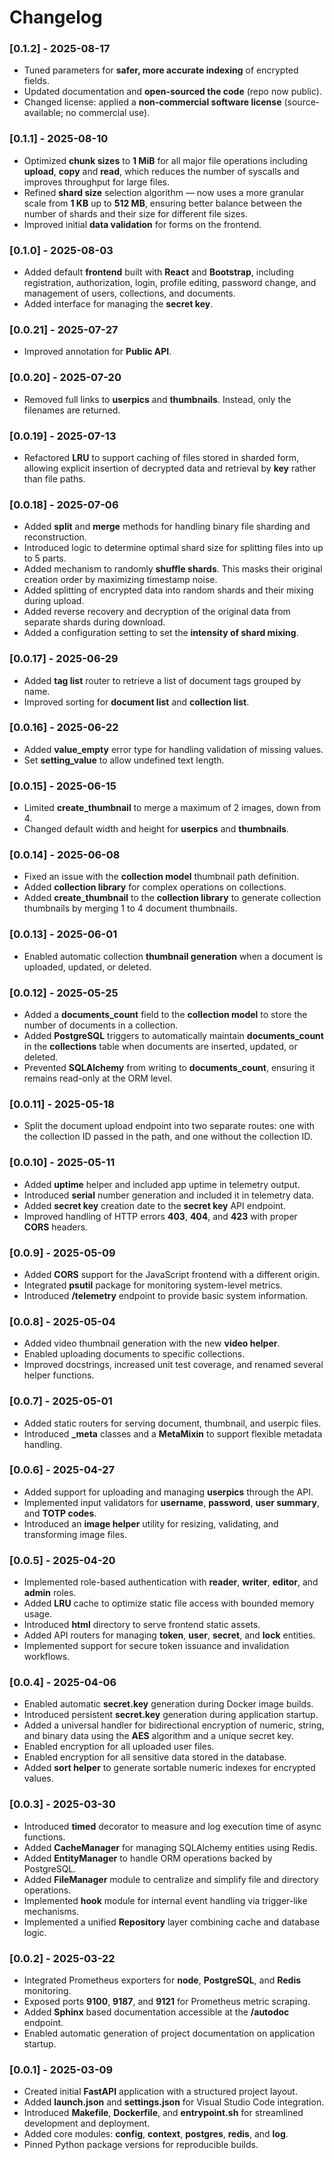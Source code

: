 # Changelog

### [0.1.2] - 2025-08-17
- Tuned parameters for **safer, more accurate indexing** of encrypted fields.
- Updated documentation and **open-sourced the code** (repo now public).
- Changed license: applied a **non-commercial software license** (source-available; no commercial use).

### [0.1.1] - 2025-08-10
- Optimized **chunk sizes** to **1 MiB** for all major file operations including **upload**, **copy** and **read**, which reduces the number of syscalls and improves throughput for large files.  
- Refined **shard size** selection algorithm — now uses a more granular scale from **1 KB** up to **512 MB**, ensuring better balance between the number of shards and their size for different file sizes.
- Improved initial **data validation** for forms on the frontend.

### [0.1.0] - 2025-08-03
- Added default **frontend** built with **React** and **Bootstrap**, including registration, authorization, login, profile editing, password change, and management of users, collections, and documents.
- Added interface for managing the **secret key**.

### [0.0.21] - 2025-07-27
- Improved annotation for **Public API**.

### [0.0.20] - 2025-07-20
- Removed full links to **userpics** and **thumbnails**. Instead, only the filenames are returned.

### [0.0.19] - 2025-07-13
- Refactored **LRU** to support caching of files stored in sharded form, allowing explicit insertion of decrypted data and retrieval by **key** rather than file paths.

### [0.0.18] - 2025-07-06
- Added **split** and **merge** methods for handling binary file sharding and reconstruction.
- Introduced logic to determine optimal shard size for splitting files into up to 5 parts.
- Added mechanism to randomly **shuffle shards**. This masks their original creation order by maximizing timestamp noise.
- Added splitting of encrypted data into random shards and their mixing during upload.
- Added reverse recovery and decryption of the original data from separate shards during download.
- Added a configuration setting to set the **intensity of shard mixing**.

### [0.0.17] - 2025-06-29
- Added **tag list** router to retrieve a list of document tags grouped by name.
- Improved sorting for **document list** and **collection list**.

### [0.0.16] - 2025-06-22
- Added **value_empty** error type for handling validation of missing values.
- Set **setting_value** to allow undefined text length.

### [0.0.15] - 2025-06-15
- Limited **create_thumbnail** to merge a maximum of 2 images, down from 4.
- Changed default width and height for **userpics** and **thumbnails**.

### [0.0.14] - 2025-06-08
- Fixed an issue with the **collection model** thumbnail path definition.
- Added **collection library** for complex operations on collections.
- Added **create_thumbnail** to the **collection library** to generate collection thumbnails by merging 1 to 4 document thumbnails.

### [0.0.13] - 2025-06-01
- Enabled automatic collection **thumbnail generation** when a document is uploaded, updated, or deleted.

### [0.0.12] - 2025-05-25
- Added a **documents_count** field to the **collection model** to store the number of documents in a collection.
- Added **PostgreSQL** triggers to automatically maintain **documents_count** in the **collections** table when documents are inserted, updated, or deleted.
- Prevented **SQLAlchemy** from writing to **documents_count**, ensuring it remains read-only at the ORM level.

### [0.0.11] - 2025-05-18
- Split the document upload endpoint into two separate routes: one with the collection ID passed in the path, and one without the collection ID.

### [0.0.10] - 2025-05-11
- Added **uptime** helper and included app uptime in telemetry output.
- Introduced **serial** number generation and included it in telemetry data.
- Added **secret key** creation date to the **secret key** API endpoint.
- Improved handling of HTTP errors **403**, **404**, and **423** with proper **CORS** headers.

### [0.0.9] - 2025-05-09
- Added **CORS** support for the JavaScript frontend with a different origin.
- Integrated **psutil** package for monitoring system-level metrics.
- Introduced **/telemetry** endpoint to provide basic system information.

### [0.0.8] - 2025-05-04
- Added video thumbnail generation with the new **video helper**.
- Enabled uploading documents to specific collections.
- Improved docstrings, increased unit test coverage, and renamed several helper functions.

### [0.0.7] - 2025-05-01
- Added static routers for serving document, thumbnail, and userpic files.
- Introduced **_meta** classes and a **MetaMixin** to support flexible metadata handling.

### [0.0.6] - 2025-04-27
- Added support for uploading and managing **userpics** through the API.
- Implemented input validators for **username**, **password**, **user summary**, and **TOTP codes**.
- Introduced an **image helper** utility for resizing, validating, and transforming image files.

### [0.0.5] - 2025-04-20
- Implemented role-based authentication with **reader**, **writer**, **editor**, and **admin** roles.
- Added **LRU** cache to optimize static file access with bounded memory usage.
- Introduced **html** directory to serve frontend static assets.
- Added API routers for managing **token**, **user**, **secret**, and **lock** entities.
- Implemented support for secure token issuance and invalidation workflows.

### [0.0.4] - 2025-04-06
- Enabled automatic **secret.key** generation during Docker image builds.
- Introduced persistent **secret.key** generation during application startup.
- Added a universal handler for bidirectional encryption of numeric, string, and binary data using the **AES** algorithm and a unique secret key.
- Enabled encryption for all uploaded user files.
- Enabled encryption for all sensitive data stored in the database.
- Added **sort helper** to generate sortable numeric indexes for encrypted values.

### [0.0.3] - 2025-03-30
- Introduced **timed** decorator to measure and log execution time of async functions.
- Added **CacheManager** for managing SQLAlchemy entities using Redis.
- Added **EntityManager** to handle ORM operations backed by PostgreSQL.
- Added **FileManager** module to centralize and simplify file and directory operations.
- Implemented **hook** module for internal event handling via trigger-like mechanisms.
- Implemented a unified **Repository** layer combining cache and database logic.

### [0.0.2] - 2025-03-22
- Integrated Prometheus exporters for **node**, **PostgreSQL**, and **Redis** monitoring.
- Exposed ports **9100**, **9187**, and **9121** for Prometheus metric scraping.
- Added **Sphinx** based documentation accessible at the **/autodoc** endpoint.
- Enabled automatic generation of project documentation on application startup.

### [0.0.1] - 2025-03-09
- Created initial **FastAPI** application with a structured project layout.
- Added **launch.json** and **settings.json** for Visual Studio Code integration.
- Introduced **Makefile**, **Dockerfile**, and **entrypoint.sh** for streamlined development and deployment.
- Added core modules: **config**, **context**, **postgres**, **redis**, and **log**.
- Pinned Python package versions for reproducible builds.
